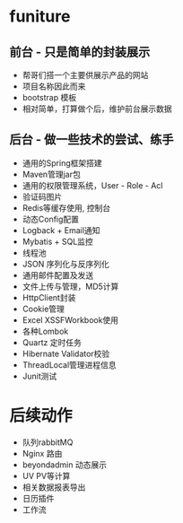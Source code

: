 # funiture

## 前台 - 只是简单的封装展示
* 帮哥们搭一个主要供展示产品的网站
* 项目名称因此而来
* bootstrap 模板
* 相对简单，打算做个后，维护前台展示数据

## 后台 - 做一些技术的尝试、练手
* 通用的Spring框架搭建
* Maven管理jar包
* 通用的权限管理系统，User - Role - Acl
* 验证码图片
* Redis等缓存使用, 控制台
* 动态Config配置
* Logback + Email通知
* Mybatis + SQL监控
* 线程池
* JSON 序列化与反序列化
* 通用邮件配置及发送
* 文件上传与管理，MD5计算
* HttpClient封装
* Cookie管理
* Excel XSSFWorkbook使用
* 各种Lombok
* Quartz 定时任务
* Hibernate Validator校验
* ThreadLocal管理进程信息
* Junit测试

# 后续动作
* 队列rabbitMQ
* Nginx 路由
* beyondadmin 动态展示
* UV PV等计算
* 相关数据报表导出
* 日历插件
* 工作流

